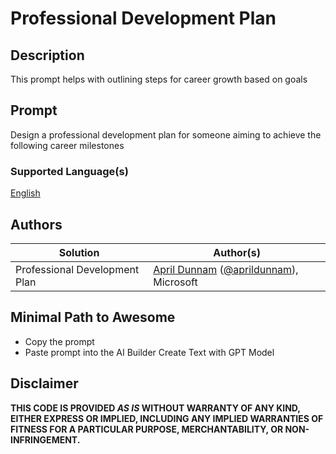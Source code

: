# Professional Development Plan

## Description

This prompt helps with outlining steps for career growth based on goals

## Prompt

Design a professional development plan for someone aiming to achieve the following career milestones <text>

### Supported Language(s)

[English](./en-us/prompt.md)

## Authors

Solution|Author(s)
--------|---------
Professional Development Plan | [April Dunnam](https://github.com/aprildunnam) ([@aprildunnam](https://twitter.com/aprildunnam)), Microsoft

## Minimal Path to Awesome

* Copy the prompt
* Paste prompt into the AI Builder Create Text with GPT Model

## Disclaimer

**THIS CODE IS PROVIDED *AS IS* WITHOUT WARRANTY OF ANY KIND, EITHER EXPRESS OR IMPLIED, INCLUDING ANY IMPLIED WARRANTIES OF FITNESS FOR A PARTICULAR PURPOSE, MERCHANTABILITY, OR NON-INFRINGEMENT.**
